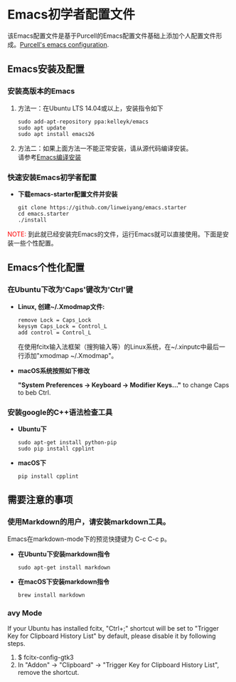 # Emacs初学者配置文件

该Emacs配置文件是基于Purcell的Emacs配置文件基础上添加个人配置文件形成。[Purcell's emacs configuration](https://github.com/purcell/emacs.d).

## Emacs安装及配置

### 安装高版本的Emacs
1. 方法一：在Ubuntu LTS 14.04或以上，安装指令如下

    ``` shell
    sudo add-apt-repository ppa:kelleyk/emacs
    sudo apt update
    sudo apt install emacs26
    ```

2. 方法二：如果上面方法一不能正常安装，请从源代码编译安装。  
   请参考[Emacs编译安装](http://ubuntuhandbook.org/index.php/2014/10/emacs-24-4-released-install-in-ubuntu-14-04/)

### 快速安装Emacs初学者配置
* **下载emacs-starter配置文件并安装**

    ``` shell
    git clone https://github.com/linweiyang/emacs.starter
    cd emacs.starter
    ./install
    ```

<font color=#ff0000>NOTE:</font> 到此就已经安装完Emacs的文件，运行Emacs就可以直接使用。下面是安装一些个性配置。

## Emacs个性化配置

### 在Ubuntu下改为'Caps'键改为'Ctrl'键

- **Linux, 创建~/.Xmodmap文件:**

    ``` xmodmap
    remove Lock = Caps_Lock
    keysym Caps_Lock = Control_L
    add control = Control_L
    ```

    在使用fcitx输入法框架（搜狗输入等）的Linux系统，在~/.xinputc中最后一行添加"xmodmap ~/.Xmodmap"。

* **macOS系统按照如下修改**
    
    **"System Preferences -> Keyboard -> Modifier Keys..."** to change Caps to beb Ctrl.


### 安装google的C++语法检查工具 

* **Ubuntu下**

    ``` shell
    sudo apt-get install python-pip
    sudo pip install cpplint
    ```

* **macOS下**

    ``` shell
    pip install cpplint
    ```

## 需要注意的事项

### 使用Markdown的用户，请安装markdown工具。

Emacs在markdown-mode下的预览快捷键为 C-c C-c p。

* **在Ubuntu下安装markdown指令**

    ``` shell
    sudo apt-get install markdown
    ```

* **在macOS下安装markdown指令**

    ``` shell
    brew install markdown
    ```

### avy Mode
If your Ubuntu has installed fcitx, "Ctrl+;" shortcut will be set to "Trigger Key for Clipboard History List" by default, please disable it by following steps.

1. $ fcitx-config-gtk3  
2. In "Addon" -> "Clipboard" -> "Trigger Key for Clipboard History List", remove the shortcut.  


